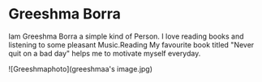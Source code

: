 # Greeshma Borra
Iam Greeshma Borra a simple kind of Person. I love reading books and listening to some pleasant Music.Reading My favourite book titled "Never quit on a bad day" helps me to motivate myself everyday.

![Greeshmaphoto](greeshmaa's image.jpg)